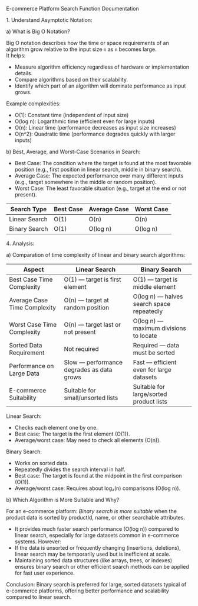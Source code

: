 E-commerce Platform Search Function Documentation

1️. Understand Asymptotic Notation:

a) What is Big O Notation?

Big O notation describes how the time or space requirements of an algorithm grow relative to the input size `n` as `n` becomes large.  
It helps:
- Measure algorithm efficiency regardless of hardware or implementation details.
- Compare algorithms based on their scalability.
- Identify which part of an algorithm will dominate performance as input grows.

Example complexities:
- O(1): Constant time (independent of input size)
- O(log n): Logarithmic time (efficient even for large inputs)
- O(n): Linear time (performance decreases as input size increases)
- O(n^2): Quadratic time (performance degrades quickly with larger inputs)


b) Best, Average, and Worst-Case Scenarios in Search:

- Best Case: The condition where the target is found at the most favorable position (e.g., first position in linear search, middle in binary search).
- Average Case: The expected performance over many different inputs (e.g., target somewhere in the middle or random position).
- Worst Case: The least favorable situation (e.g., target at the end or not present).

| Search Type       | Best Case | Average Case | Worst Case |
|-------------------|-----------|--------------|------------|
| Linear Search     | O(1)      | O(n)         | O(n)       |
| Binary Search     | O(1)      | O(log n)     | O(log n)   |


4️. Analysis:

a) Comparation of time complexity of linear and binary search algorithms:

| Aspect                       | Linear Search                            | Binary Search                            |
|------------------------------|------------------------------------------|------------------------------------------|
| Best Case Time Complexity    | O(1) — target is first element           | O(1) — target is middle element          |
| Average Case Time Complexity | O(n) — target at random position         | O(log n) — halves search space repeatedly|
| Worst Case Time Complexity   | O(n) — target last or not present        | O(log n) — maximum divisions to locate   |
| Sorted Data Requirement      | Not required                             | Required — data must be sorted           |
| Performance on Large Data    | Slow — performance degrades as data grows| Fast — efficient even for large datasets |
| E-commerce Suitability       | Suitable for small/unsorted lists        | Suitable for large/sorted product lists  |

Linear Search:
- Checks each element one by one.
- Best case: The target is the first element (O(1)).
- Average/worst case: May need to check all elements (O(n)).

Binary Search:
- Works on sorted data.
- Repeatedly divides the search interval in half.
- Best case: The target is found at the midpoint in the first comparison (O(1)).
- Average/worst case: Requires about log₂(n) comparisons (O(log n)).


b) Which Algorithm is More Suitable and Why?

For an e-commerce platform:
*Binary search is more suitable* when the product data is sorted by productId, name, or other searchable attributes.  
- It provides much faster search performance (O(log n)) compared to linear search, especially for large datasets common in e-commerce systems.
However:
- If the data is unsorted or frequently changing (insertions, deletions), linear search may be temporarily used but is inefficient at scale.
- Maintaining sorted data structures (like arrays, trees, or indexes) ensures binary search or other efficient search methods can be applied for fast user experience.

Conclusion:
Binary search is preferred for large, sorted datasets typical of e-commerce platforms, offering better performance and scalability compared to linear search.

